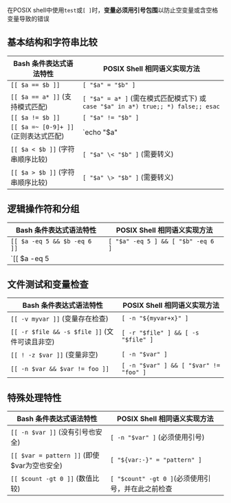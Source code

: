 在POSIX shell中使用`test`或`[ ]`时，**变量必须用引号包围**以防止空变量或含空格变量导致的错误

## 基本结构和字符串比较

| Bash 条件表达式语法特性               | POSIX Shell 相同语义实现方法                                 |
| ------------------------------------- | ------------------------------------------------------------ |
| `[[ $a == $b ]]`                      | `[ "$a" = "$b" ]`                                            |
| `[[ $a == a* ]]` (支持模式匹配)       | `[ "$a" = a* ]` (需在模式匹配模式下) 或 `case "$a" in a*) true;; *) false;; esac` |
| `[[ $a != $b ]]`                      | `[ "$a" != "$b" ]`                                           |
| `[[ $a =~ [0-9]+ ]]` (正则表达式匹配) | `echo "$a" | grep -E "^[0-9]+$" > /dev/null`                 |
| `[[ $a < $b ]]` (字符串顺序比较)      | `[ "$a" \< "$b" ]` (需要转义)                                |
| `[[ $a > $b ]]` (字符串顺序比较)      | `[ "$a" \> "$b" ]` (需要转义)                                |

## 逻辑操作符和分组

| Bash 条件表达式语法特性      | POSIX Shell 相同语义实现方法       |
| ---------------------------- | ---------------------------------- |
| `[[ $a -eq 5 && $b -eq 6 ]]` | `[ "$a" -eq 5 ] && [ "$b" -eq 6 ]` |
| `[[ $a -eq 5 || $b -eq 6 ]]` | `[ "$a" -eq 5 ]                    |

## 文件测试和变量检查

| Bash 条件表达式语法特性                       | POSIX Shell 相同语义实现方法           |
| --------------------------------------------- | -------------------------------------- |
| `[[ -v myvar ]]` (变量存在检查)               | `[ -n "${myvar+x}" ]`                  |
| `[[ -r $file && -s $file ]]` (文件可读且非空) | `[ -r "$file" ] && [ -s "$file" ]`     |
| `[[ ! -z $var ]]` (变量非空)                  | `[ -n "$var" ]`                        |
| `[[ -n $var && $var != foo ]]`                | `[ -n "$var" ] && [ "$var" != "foo" ]` |

## 特殊处理特性

| Bash 条件表达式语法特性                     | POSIX Shell 相同语义实现方法                      |
| ------------------------------------------- | ------------------------------------------------- |
| `[[ -n $var ]]` (没有引号也安全)            | `[ -n "$var" ]` (必须使用引号)                    |
| `[[ $var = pattern ]]` (即使$var为空也安全) | `[ "${var:-}" = "pattern" ]`                      |
| `[[ $count -gt 0 ]]` (数值比较)             | `[ "$count" -gt 0 ]`(必须使用引号，并在此之前检查 |
